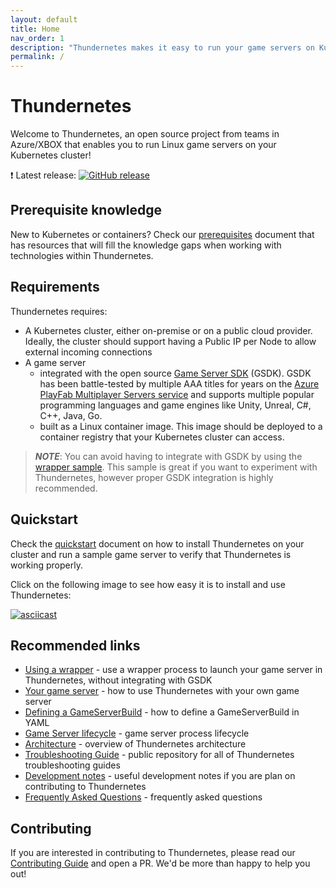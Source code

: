 ```yaml
---
layout: default
title: Home
nav_order: 1
description: "Thundernetes makes it easy to run your game servers on Kubernetes."
permalink: /
---
```


# Thundernetes 

Welcome to Thundernetes, an open source project from teams in Azure/XBOX that enables you to run Linux game servers on your Kubernetes cluster! 

:exclamation: Latest release: [![GitHub release](https://img.shields.io/github/release/playfab/thundernetes.svg)](https://github.com/playfab/thundernetes/releases)

## Prerequisite knowledge

New to Kubernetes or containers? Check our [prerequisites](prerequisites.md) document that has resources that will fill the knowledge gaps when working with technologies within Thundernetes. 

## Requirements

Thundernetes requires:

- A Kubernetes cluster, either on-premise or on a public cloud provider. Ideally, the cluster should support having a Public IP per Node to allow external incoming connections
- A game server 
  - integrated with the open source [Game Server SDK](https://playfab.com/gsdk) (GSDK). GSDK has been battle-tested by multiple AAA titles for years on the [Azure PlayFab Multiplayer Servers service](https://docs.microsoft.com/gaming/playfab/features/multiplayer/servers/) and supports multiple popular programming languages and game engines like Unity, Unreal, C#, C++, Java, Go.
  - built as a Linux container image. This image should be deployed to a container registry that your Kubernetes cluster can access.

> **_NOTE_**: You can avoid having to integrate with GSDK by using the [wrapper sample](usingwrapper.md). This sample is great if you want to experiment with Thundernetes, however proper GSDK integration is highly recommended.

## Quickstart

Check the [quickstart](quickstart.md) document on how to install Thundernetes on your cluster and run a sample game server to verify that Thundernetes is working properly. 

Click on the following image to see how easy it is to install and use Thundernetes:

[![asciicast](https://asciinema.org/a/438455.svg)](https://asciinema.org/a/438455)

## Recommended links

- [Using a wrapper](usingwrapper.md) - use a wrapper process to launch your game server in Thundernetes, without integrating with GSDK
- [Your game server](yourgameserver.md) - how to use Thundernetes with your own game server
- [Defining a GameServerBuild](gameserverbuild.md) - how to define a GameServerBuild in YAML
- [Game Server lifecycle](gameserverlifecycle.md) - game server process lifecycle
- [Architecture](architecture.md) - overview of Thundernetes architecture
- [Troubleshooting Guide](troubleshooting/README.md) - public repository for all of Thundernetes troubleshooting guides
- [Development notes](development.md) - useful development notes if you are plan on contributing to Thundernetes
- [Frequently Asked Questions](FAQ.md) - frequently asked questions

## Contributing

If you are interested in contributing to Thundernetes, please read our [Contributing Guide](contributing.md) and open a PR. We'd be more than happy to help you out!
